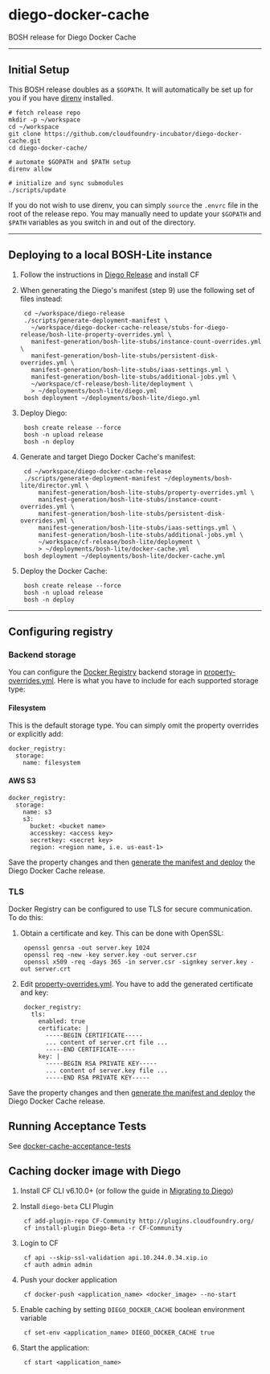 # diego-docker-cache
BOSH release for Diego Docker Cache

---
## Initial Setup

This BOSH release doubles as a `$GOPATH`. It will automatically be set up for
you if you have [direnv](http://direnv.net) installed.

    # fetch release repo
    mkdir -p ~/workspace
    cd ~/workspace
    git clone https://github.com/cloudfoundry-incubator/diego-docker-cache.git
    cd diego-docker-cache/

    # automate $GOPATH and $PATH setup
    direnv allow

    # initialize and sync submodules
    ./scripts/update

If you do not wish to use direnv, you can simply `source` the `.envrc` file in the root
of the release repo.  You may manually need to update your `$GOPATH` and `$PATH` variables
as you switch in and out of the directory.

---
## Deploying to a local BOSH-Lite instance

1. Follow the instructions in [Diego Release](https://github.com/cloudfoundry-incubator/diego-release) and install CF

1. When generating the Diego's manifest (step 9) use the following set of files instead:

        cd ~/workspace/diego-release
        ./scripts/generate-deployment-manifest \
          ~/workspace/diego-docker-cache-release/stubs-for-diego-release/bosh-lite-property-overrides.yml \
          manifest-generation/bosh-lite-stubs/instance-count-overrides.yml \
          manifest-generation/bosh-lite-stubs/persistent-disk-overrides.yml \
          manifest-generation/bosh-lite-stubs/iaas-settings.yml \
          manifest-generation/bosh-lite-stubs/additional-jobs.yml \
          ~/workspace/cf-release/bosh-lite/deployment \
          > ~/deployments/bosh-lite/diego.yml
        bosh deployment ~/deployments/bosh-lite/diego.yml

1. Deploy Diego:

        bosh create release --force
        bosh -n upload release
        bosh -n deploy

1. Generate and target Diego Docker Cache's manifest:

        cd ~/workspace/diego-docker-cache-release
        ./scripts/generate-deployment-manifest ~/deployments/bosh-lite/director.yml \
            manifest-generation/bosh-lite-stubs/property-overrides.yml \
            manifest-generation/bosh-lite-stubs/instance-count-overrides.yml \
            manifest-generation/bosh-lite-stubs/persistent-disk-overrides.yml \
            manifest-generation/bosh-lite-stubs/iaas-settings.yml \
            manifest-generation/bosh-lite-stubs/additional-jobs.yml \
            ~/workspace/cf-release/bosh-lite/deployment \
            > ~/deployments/bosh-lite/docker-cache.yml
        bosh deployment ~/deployments/bosh-lite/docker-cache.yml

1. Deploy the Docker Cache:

        bosh create release --force
        bosh -n upload release
        bosh -n deploy

---
## Configuring registry

### Backend storage

You can configure the [Docker Registry](https://docs.docker.com/registry/) backend storage in [property-overrides.yml](manifest-generation/bosh-lite-stubs/property-overrides.yml). Here is what you have to include for each supported storage type:

#### Filesystem
This is the default storage type. You can simply omit the property overrides or explicitly add:

```
docker_registry:
  storage:
    name: filesystem
```

#### AWS S3

```
docker_registry:
  storage:
    name: s3
    s3:
      bucket: <bucket name>
      accesskey: <access key>
      secretkey: <secret key>
      region: <region name, i.e. us-east-1>
```


Save the property changes and then [generate the manifest and deploy](https://github.com/cloudfoundry-incubator/diego-docker-cache-release#deploying-to-a-local-bosh-lite-instance) the Diego Docker Cache release.

### TLS

Docker Registry can be configured to use TLS for secure communication. To do this:

1. Obtain a certificate and key. This can be done with OpenSSL:

        openssl genrsa -out server.key 1024
        openssl req -new -key server.key -out server.csr
        openssl x509 -req -days 365 -in server.csr -signkey server.key -out server.crt

1. Edit [property-overrides.yml](manifest-generation/bosh-lite-stubs/property-overrides.yml). You have to add the generated certificate and key:

        docker_registry:
          tls:
            enabled: true
            certificate: |
              -----BEGIN CERTIFICATE-----
              ... content of server.crt file ...
              -----END CERTIFICATE-----
            key: |
              -----BEGIN RSA PRIVATE KEY-----
              ... content of server.key file ...
              -----END RSA PRIVATE KEY-----


Save the property changes and then [generate the manifest and deploy](https://github.com/cloudfoundry-incubator/diego-docker-cache-release#deploying-to-a-local-bosh-lite-instance) the Diego Docker Cache release.

## Running Acceptance Tests
See [docker-cache-acceptance-tests](https://github.com/cloudfoundry-incubator/docker-cache-acceptance-tests/)

## Caching docker image with Diego

1. Install CF CLI v6.10.0+ (or follow the guide in [Migrating to Diego](https://github.com/cloudfoundry-incubator/diego-design-notes/blob/master/migrating-to-diego.md#installing-the-diego-beta-cli-plugin))
1. Install `diego-beta` CLI Plugin

        cf add-plugin-repo CF-Community http://plugins.cloudfoundry.org/
        cf install-plugin Diego-Beta -r CF-Community

1. Login to CF

        cf api --skip-ssl-validation api.10.244.0.34.xip.io
        cf auth admin admin

1. Push your docker application

        cf docker-push <application_name> <docker_image> --no-start

1. Enable caching by setting `DIEGO_DOCKER_CACHE` boolean environment variable

        cf set-env <application_name> DIEGO_DOCKER_CACHE true

1. Start the application:

        cf start <application_name>
